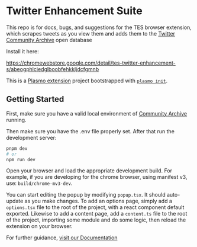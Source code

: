 # Twitter Enhancement Suite

This repo is for docs, bugs, and suggestions for the TES browser extension, which scrapes tweets as you view them and adds them to the [Twitter Community Archive](http://community-archive.org/) open database

Install it here:

https://chromewebstore.google.com/detail/tes-twitter-enhancement-s/abeogphlciedglboobfehkkljdcfgmnb


This is a [Plasmo extension](https://docs.plasmo.com/) project bootstrapped with [`plasmo init`](https://www.npmjs.com/package/plasmo).

## Getting Started

First, make sure you have a valid local environment of [Community Archive](https://github.com/ri72miieop/community-archive/blob/main/docs/local-setup.md) running.

Then make sure you have the .env file properly set. After that run the development server:

```bash
pnpm dev
# or
npm run dev
```

Open your browser and load the appropriate development build. For example, if you are developing for the chrome browser, using manifest v3, use: `build/chrome-mv3-dev`.

You can start editing the popup by modifying `popup.tsx`. It should auto-update as you make changes. To add an options page, simply add a `options.tsx` file to the root of the project, with a react component default exported. Likewise to add a content page, add a `content.ts` file to the root of the project, importing some module and do some logic, then reload the extension on your browser.

For further guidance, [visit our Documentation](https://docs.plasmo.com/)

